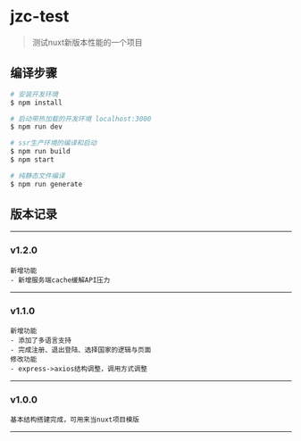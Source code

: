 # jzc-test

> 测试nuxt新版本性能的一个项目


## 编译步骤

``` bash
# 安装开发环境
$ npm install

# 启动带热加载的开发环境 localhost:3000
$ npm run dev

# ssr生产环境的编译和启动
$ npm run build
$ npm start

# 纯静态文件编译
$ npm run generate
```

## 版本记录
---

### v1.2.0
```
新增功能
- 新增服务端cache缓解API压力
```
---
### v1.1.0
```
新增功能
- 添加了多语言支持
- 完成注册、退出登陆、选择国家的逻辑与页面
修改功能
- express->axios结构调整，调用方式调整
```
---
### v1.0.0
```
基本结构搭建完成，可用来当nuxt项目模版
```
---
